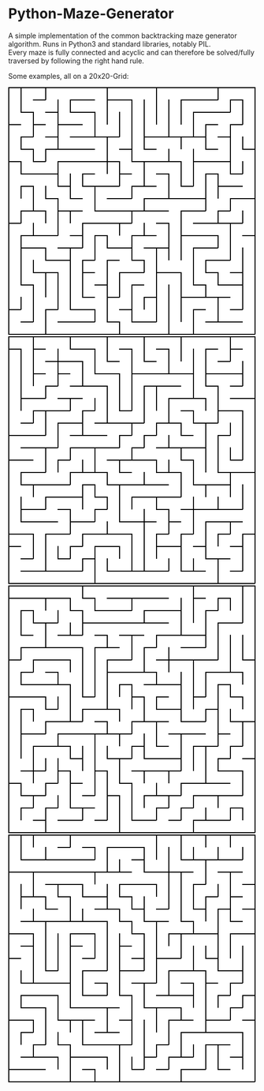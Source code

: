 # Python-Maze-Generator

A simple implementation of the common backtracking maze generator algorithm. Runs in Python3 and standard libraries, notably PIL.  
Every maze is fully connected and acyclic and can therefore be solved/fully traversed by following the right hand rule.

Some examples, all on a 20x20-Grid:

![Image 1](https://github.com/KjeldSchmidt/Python-Maze-Generator/blob/master/mazes/maze1.png?raw=true)
![Image 2](https://github.com/KjeldSchmidt/Python-Maze-Generator/blob/master/mazes/maze2.png?raw=true)
![Image 3](https://github.com/KjeldSchmidt/Python-Maze-Generator/blob/master/mazes/maze3.png?raw=true)
![Image 4](https://github.com/KjeldSchmidt/Python-Maze-Generator/blob/master/mazes/maze4.png?raw=true)
